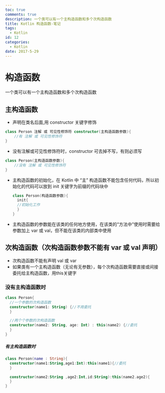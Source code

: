 ```yaml
---
toc: true
comments: true
description: 一个类可以有一个主构造函数和多个次构造函数
title: Kotlin 构造函数-笔记
tags:
  - Kotlin
id: 12
categories:
  - Kotlin
date: 2017-5-29
---
```


# 构造函数
一个类可以有一个主构造函数和多个次构造函数

## 主构造函数
- 声明在类名后面,用 constructor 关键字修饰
```Kotlin
class Person 注解 或 可见性修饰符 constructor(主构造函数参数){
    //有 注解 或 可见性修饰符
}
```


<!-- more -->

- 没有注解或可见性修饰符时，constructor 可去掉不写，有则必须写
```Kotlin
class Person(主构造函数参数){
    //没有 注解 或 可见性修饰符
}
```

- 主构造函数的初始化，在 Kotlin 中 “主” 构造函数不能包含任何代码，所以初始化的代码可以放到 init 关键字为前缀的代码块中
  ```Kotlin
  class Person(构造函数参数){
    init{
    //初始化工作
    }
  }
  ```

- 主构造函数的参数能在该类的任何地方使用，在该类的“方法中”使用时需要给参数加上 var 或 val，但不能在该类的内部类中使用

## 次构造函数（次构造函数参数不能有 var 或 val 声明）
- 次构造函数不能有声明 val 或 var
-  如果类有一个主构造函数（无论有无参数），每个次构造函数需要直接或间接委托给主构造函数，用this关键字


### 没有主构造函数时
```Kotlin
class Person{
  //一个参数的次构造函数
  constructor(name1: String) {//不用委托
  }

  //两个个参数的次构造函数
  constructor(name2: String, age: Int) : this(name2) {//委托
  }
}
```

##### 有主构造函数时
```Kotlin
class Person(name : String){
  constructor(name1:String,age1:Int):this(name1){//委托
  }

  constructor(name2:String ,age2:Int,id:String):this(name2.age2){
  }
}
```
